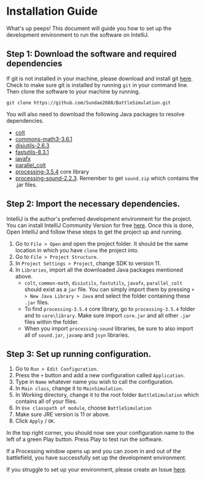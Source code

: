 # Installation Guide

What's up peeps! This document will guide you how to set up the development environment to run the software on IntelliJ.

## Step 1: Download the software and required dependencies

If git is not installed in your machine, please download and install git [here](https://git-scm.com/downloads). Check to
make sure git is installed by running `git` in your command line. Then clone the software to your machine by running.

```aidl
git clone https://github.com/Sundae2608/BattleSimulation.git
```

You will also need to download the following Java packages to resolve dependencies.

* [colt](https://dst.lbl.gov/ACSSoftware/colt/)
* [commons-math3-3.6.1](https://mvnrepository.com/artifact/org.apache.commons/commons-math3/3.6.1)
* [disiutils-2.6.3](http://search.maven.org/#search%7Cga%7C1%7Cg%3A%22it.unimi.dsi%22)
* [fastutils-8.3.1](http://search.maven.org/#search%7Cga%7C1%7Cg%3A%22it.unimi.dsi%22)
* [javafx](https://openjfx.io/)
* [parallel_colt](https://sites.google.com/site/piotrwendykier/software/parallelcolt)
* [processing-3.5.4](https://processing.org/) core library
* [processing-sound-2.2.3](https://github.com/processing/processing-sound/releases/tag/v2.2.3). Remember to get 
`sound.zip` which contains the .jar files.

## Step 2: Import the necessary dependencies.

IntelliJ is the author's preferred development environment for the project. You can install IntelliJ Community Version
for free [here](https://www.jetbrains.com/idea/download/#section=windows). Once this is done, Open IntelliJ and follow 
these steps to get the project up and running.

1. Go to `File > Open` and open the project folder. It should be the same location in which you have `clone` the project 
into.
2. Go to `File > Project Structure`. 
3. In `Project Settings > Project`, change SDK to version 11.
4. In `Libraries`, import all the downloaded Java packages mentioned above.
   * `colt`, `common-math`, `disiutils`, `fastutils`, `javafx`, `parallel_colt` should exist as a `jar` file. 
   You can simply import them by pressing `+ > New Java Library > Java` and select the folder containing these `.jar`
   files.
   * To find `processing-3.5.4` core library, go to `processing-3.5.4` folder and to `core\library`. Make sure import
   `core.jar` and all other `.jar` files within the folder.
   * When you import `processing-sound` libraries, be sure to also import all of `sound.jar`, `javamp` and `jsyn`
   libraries.
   
## Step 3: Set up running configuration.

1. Go to `Run > Edit Configuration`.
2. Press the `+` button and add a new configuration called `Application`.
3. Type in `Name` whatever name you wish to call the configuration.
4. In `Main class`, change it to `MainSimulation`.
5. In Working directory, change it to the root folder `BattleSimulation` which contains all of your files.
6. In `Use classpath of module`, choose `BattleSimulation`
7. Make sure JRE version is 11 or above.
8. Click `Apply` / `OK`.

In the top right corner, you should now see your configuration name to the left of a green Play button. Press Play to
test run the software.

If a Processing window opens up and you can zoom in and out of the battlefield, you have successfully set up
the development environment.

If you struggle to set up your environment, please create an Issue 
[here](https://github.com/Sundae2608/BattleSimulation/issues).
